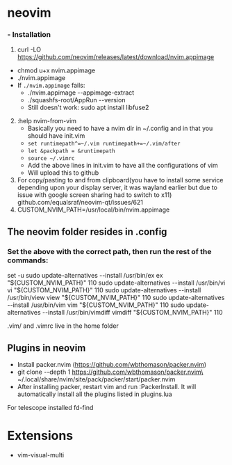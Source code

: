 # neovim
### - Installation
1. curl -LO https://github.com/neovim/releases/latest/download/nvim.appimage
- chmod u+x nvim.appimage
- ./nvim.appimage
- If ```./nvim.appimage``` fails:
	- ./nvim.appimage --appimage-extract
	- ./squashfs-root/AppRun --version
	- Still doesn't work: sudo apt install libfuse2
2. :help nvim-from-vim
	- Basically you need to have a nvim dir in ~/.config and in that you should have init.vim
	- `set runtimepath^=~/.vim runtimepath+=~/.vim/after`
	- `let &packpath = &runtimepath`
	- `source ~/.vimrc`
	- Add the above lines in init.vim to have all the configurations of vim
	- Will upload this to github
3. For copy/pasting to and from clipboard(you have to install some service depending upon your display server, it was wayland earlier but due to issue with google screen sharing had to switch to x11) github.com/equalsraf/neovim-qt/issues/621
4. CUSTOM_NVIM_PATH=/usr/local/bin/nvim.appimage
## The neovim folder resides in .config
### Set the above with the correct path, then run the rest of the commands:
set -u
sudo update-alternatives --install /usr/bin/ex ex "${CUSTOM_NVIM_PATH}" 110
sudo update-alternatives --install /usr/bin/vi vi "${CUSTOM_NVIM_PATH}" 110
sudo update-alternatives --install /usr/bin/view view "${CUSTOM_NVIM_PATH}" 110
sudo update-alternatives --install /usr/bin/vim vim "${CUSTOM_NVIM_PATH}" 110
sudo update-alternatives --install /usr/bin/vimdiff vimdiff "${CUSTOM_NVIM_PATH}" 110

.vim/ and .vimrc live in the home folder

## Plugins in neovim
- Install packer.nvim (https://github.com/wbthomason/packer.nvim)
- git clone --depth 1 https://github.com/wbthomason/packer.nvim\
 ~/.local/share/nvim/site/pack/packer/start/packer.nvim
- After installing packer, restart vim and run :PackerInstall. It will automatically install all the plugins listed in plugins.lua

For telescope installed fd-find

# Extensions
- vim-visual-multi
